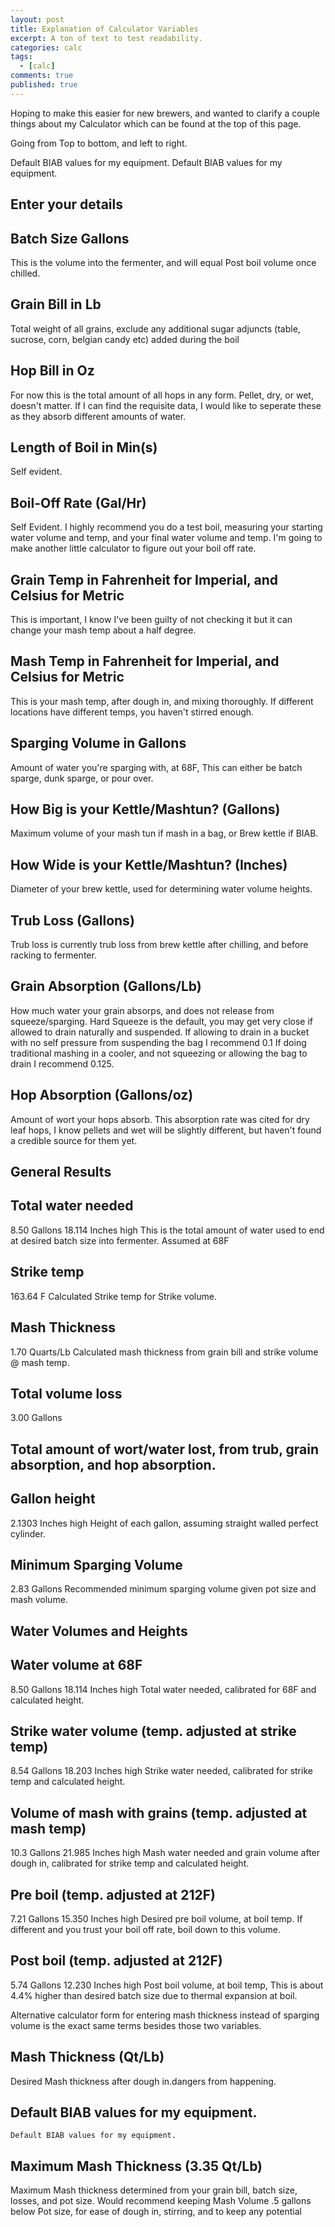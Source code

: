 ```yaml
---
layout: post
title: Explanation of Calculator Variables
excerpt: A ton of text to test readability.
categories: calc
tags: 
  - [calc]
comments: true
published: true
---
```

Hoping to make this easier for new brewers, and wanted to clarify a couple things about my Calculator which can be found at the top of this page.

Going from Top to bottom, and left to right.

Default BIAB values for my equipment.
    Default BIAB values for my equipment.
 
## Enter your details

## Batch Size Gallons
This is the volume into the fermenter, and will equal Post boil volume once chilled.

## Grain Bill in Lb
 
Total weight of all grains, exclude any additional sugar adjuncts (table, sucrose, corn, belgian candy etc) added during the boil
 

## Hop Bill in Oz
For now this is the total amount of all hops in any form. Pellet, dry, or wet, doesn't matter.
    If I can find the requisite data, I would like to seperate these as they absorb different amounts of water.

## Length of Boil in Min(s)
Self evident.

## Boil-Off Rate (Gal/Hr)
Self Evident. I highly recommend you do a test boil, measuring your starting water volume and temp, and your final water volume and temp. I'm going to make another little calculator to figure out your boil off rate.

## Grain Temp in Fahrenheit for Imperial, and Celsius for Metric
This is important, I know I've been guilty of not checking it but it can change your mash temp about a half degree.

## Mash Temp in Fahrenheit for Imperial, and Celsius for Metric
This is your mash temp, after dough in, and mixing thoroughly. If different locations have different temps, you haven't stirred enough.

## Sparging Volume in Gallons
Amount of water you're sparging with, at 68F, This can either be batch sparge, dunk sparge, or pour over.

## How Big is your Kettle/Mashtun? (Gallons)
Maximum volume of your mash tun if mash in a bag, or Brew kettle if BIAB.

## How Wide is your Kettle/Mashtun? (Inches)
Diameter of your brew kettle, used for determining water volume heights.

## Trub Loss (Gallons)
Trub loss is currently trub loss from brew kettle after chilling, and before racking to fermenter.

## Grain Absorption (Gallons/Lb)
How much water your grain absorps, and does not release from squeeze/sparging.
Hard Squeeze is the default, you may get very close if allowed to drain naturally and suspended.
If allowing to drain in a bucket with no self pressure from suspending the bag I recommend 0.1
If doing traditional mashing in a cooler, and not squeezing or allowing the bag to drain I recommend 0.125.

## Hop Absorption (Gallons/oz)
Amount of wort your hops absorb. This absorption rate was cited for dry leaf hops, I know pellets and wet will be slightly different, but haven't found a credible source for them yet.
 
## General Results

## Total water needed
8.50 Gallons
18.114 Inches high
This is the total amount of water used to end at desired batch size into fermenter. Assumed at 68F
 

## Strike temp
163.64 F
Calculated Strike temp for Strike volume.

## Mash Thickness
1.70 Quarts/Lb
Calculated mash thickness from grain bill and strike volume @ mash temp.

## Total volume loss
3.00 Gallons
 
## Total amount of wort/water lost, from trub, grain absorption, and hop absorption.

## Gallon height
2.1303 Inches high
Height of each gallon, assuming straight walled perfect cylinder.

## Minimum Sparging Volume
2.83 Gallons
Recommended minimum sparging volume given pot size and mash volume.
 
## Water Volumes and Heights

## Water volume at 68F
8.50 Gallons
18.114 Inches high
Total water needed, calibrated for 68F and calculated height.

## Strike water volume (temp. adjusted at strike temp)
8.54 Gallons
18.203 Inches high
Strike water needed, calibrated for strike temp and calculated height.

## Volume of mash with grains (temp. adjusted at mash temp)
10.3 Gallons
21.985 Inches high
Mash water needed and grain volume after dough in, calibrated for strike temp and calculated height.

## Pre boil (temp. adjusted at 212F)
7.21 Gallons
15.350 Inches high
Desired pre boil volume, at boil temp. If different and you trust your boil off rate, boil down to this volume.
 

## Post boil (temp. adjusted at 212F)
5.74 Gallons
12.230 Inches high
Post boil volume, at boil temp, This is about 4.4% higher than desired batch size due to thermal expansion at boil.
 
Alternative calculator form for entering mash thickness instead of sparging volume is the exact same terms besides those two variables.

## Mash Thickness (Qt/Lb)
Desired Mash thickness after dough in.dangers from happening.

## Default BIAB values for my equipment.
    Default BIAB values for my equipment.

## Maximum Mash Thickness (3.35 Qt/Lb)
Maximum Mash thickness determined from your grain bill, batch size, losses, and pot size. Would recommend keeping Mash Volume .5 gallons below Pot size, for ease of dough in, stirring, and to keep any potential 